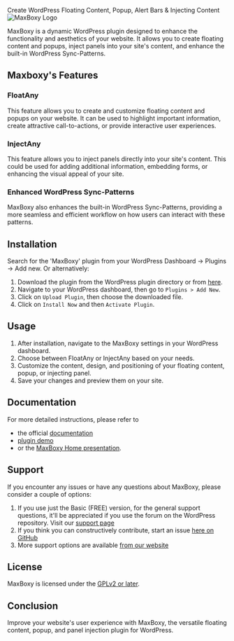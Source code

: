 Create WordPress Floating Content, Popup, Alert Bars & Injecting Content
![MaxBoxy Logo](https://ps.w.org/maxboxy/assets/banner-772x250.jpeg)

MaxBoxy is a dynamic WordPress plugin designed to enhance the functionality and aesthetics of your website. It allows you to create floating content and popups, inject panels into your site's content, and enhance the built-in WordPress Sync-Patterns.

## Maxboxy's Features

### FloatAny
This feature allows you to create and customize floating content and popups on your website. It can be used to highlight important information, create attractive call-to-actions, or provide interactive user experiences.

### InjectAny
This feature allows you to inject panels directly into your site's content. This could be used for adding additional information, embedding forms, or enhancing the visual appeal of your site.

### Enhanced WordPress Sync-Patterns
MaxBoxy also enhances the built-in WordPress Sync-Patterns, providing a more seamless and efficient workflow on how users can interact with these patterns.

## Installation
Search for the 'MaxBoxy' plugin from your WordPress Dashboard → Plugins → Add new. Or alternatively:

1. Download the plugin from the WordPress plugin directory or from [here](https://wordpress.org/plugins/maxboxy/).
2. Navigate to your WordPress dashboard, then go to `Plugins > Add New`.
3. Click on `Upload Plugin`, then choose the downloaded file.
4. Click on `Install Now` and then `Activate Plugin`.

## Usage

1. After installation, navigate to the MaxBoxy settings in your WordPress dashboard.
2. Choose between FloatAny or InjectAny based on your needs.
3. Customize the content, design, and positioning of your floating content, popup, or injecting panel.
4. Save your changes and preview them on your site.

## Documentation
For more detailed instructions, please refer to
- the official [documentation](https://maxpressy.com/maxboxy/documentation/)
- [plugin demo](https://maxpressy.com/maxboxy/demo/)
- or the [MaxBoxy Home presentation](https://maxpressy.com/maxboxy/wordpress-floating-content-box-plugin-injection/).

## Support
If you encounter any issues or have any questions about MaxBoxy, please consider a couple of options:
1. If you use just the Basic (FREE) version, for the general support questions, it'll be appreciated if you use the forum on the WordPress repository. Visit our [support page](https://wordpress.org/support/plugin/maxboxy/)
2. If you think you can constructively contribute, start an issue [here on GitHub](https://github.com/Slobork/maxboxy/issues)
3. More support options are available [from our website](https://wordpress.org/support/plugin/maxboxy/)

## License
MaxBoxy is licensed under the [GPLv2 or later](http://www.gnu.org/licenses/gpl-2.0.html).

## Conclusion
Improve your website's user experience with MaxBoxy, the versatile floating content, popup, and panel injection plugin for WordPress.